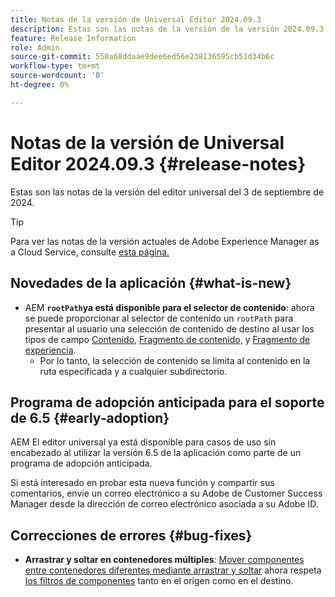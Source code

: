 ```yaml
---
title: Notas de la versión de Universal Editor 2024.09.3
description: Estas son las notas de la versión de la versión 2024.09.3 del Editor universal.
feature: Release Information
role: Admin
source-git-commit: 550a68ddaae9dee6ed56e238136595cb51d34b6c
workflow-type: tm+mt
source-wordcount: '0'
ht-degree: 0%

---
```



# Notas de la versión de Universal Editor 2024.09.3 {#release-notes}

Estas son las notas de la versión del editor universal del 3 de septiembre de 2024.

>[!TIP]
>
>Para ver las notas de la versión actuales de Adobe Experience Manager as a Cloud Service, consulte [esta página.](/help/release-notes/release-notes-cloud/release-notes-current.md)

## Novedades de la aplicación {#what-is-new}

* AEM **`rootPath`ya está disponible para el selector de contenido**: ahora se puede proporcionar al selector de contenido un `rootPath` para presentar al usuario una selección de contenido de destino al usar los tipos de campo [Contenido,](/help/implementing/universal-editor/field-types.md#aem-content) [Fragmento de contenido,](/help/implementing/universal-editor/field-types.md#content-fragment) y [Fragmento de experiencia](/help/implementing/universal-editor/field-types.md#experience-fragment).
   * Por lo tanto, la selección de contenido se limita al contenido en la ruta especificada y a cualquier subdirectorio.

## Programa de adopción anticipada para el soporte de 6.5 {#early-adoption}

AEM El editor universal ya está disponible para casos de uso sin encabezado al utilizar la versión 6.5 de la aplicación como parte de un programa de adopción anticipada.

Si está interesado en probar esta nueva función y compartir sus comentarios, envíe un correo electrónico a su Adobe de Customer Success Manager desde la dirección de correo electrónico asociada a su Adobe ID.

## Correcciones de errores {#bug-fixes}

* **Arrastrar y soltar en contenedores múltiples**: [Mover componentes entre contenedores diferentes mediante arrastrar y soltar](/help/sites-cloud/authoring/universal-editor/authoring.md#reordering-components) ahora respeta [los filtros de componentes](/help/implementing/universal-editor/customizing.md#filtering-components) tanto en el origen como en el destino.
